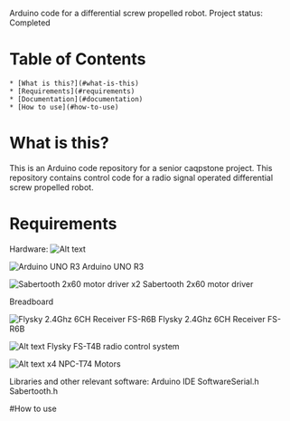
Arduino code for a differential screw propelled robot.
Project status: Completed

# Table of Contents
	* [What is this?](#what-is-this)
	* [Requirements](#requirements)
	* [Documentation](#documentation)
	* [How to use](#how-to-use)


# What is this?

This is an Arduino code repository for a senior caqpstone project.
This repository contains control code for a radio signal operated differential screw propelled robot.


# Requirements
Hardware:
![Alt text](relative/path/to/image.png)

![Arduino UNO R3](Automata-02/Remote-Control-Screw-Propelled-Robot-Senior-Capstone-/Images/Arduino_UNO_R3.png)
Arduino UNO R3


![Sabertooth 2x60 motor driver](relative/path/to/image.png)
x2 Sabertooth 2x60 motor driver



Breadboard

![Flysky 2.4Ghz 6CH Receiver FS-R6B](relative/path/to/image.png)
Flysky 2.4Ghz 6CH Receiver FS-R6B



![Alt text](relative/path/to/image.png)
Flysky FS-T4B radio control system








![Alt text](relative/path/to/image.png)
x4 NPC-T74 Motors







Libraries and other relevant software:
Arduino IDE
SoftwareSerial.h
Sabertooth.h


#How to use




